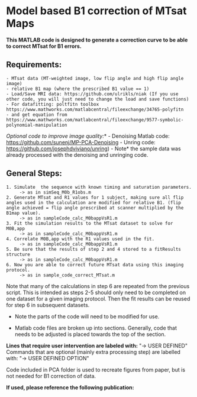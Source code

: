 # Model based B1 correction of MTsat Maps

**This MATLAB code is designed to generate a correction curve to be able to correct MTsat for B1 errors.**
## Requirements:
    - MTsat data (MT-weighted image, low flip angle and high flip angle image)
    - relative B1 map (where the prescribed B1 value == 1)
    - Load/Save MRI data: https://github.com/ulrikls/niak (If you use other code, you will just need to change the load and save functions)
    - For datafitting: poltfitn toolbox https://www.mathworks.com/matlabcentral/fileexchange/34765-polyfitn
    - and get equation from https://www.mathworks.com/matlabcentral/fileexchange/9577-symbolic-polynomial-manipulation

**Optional code to improve* image quality:**
    - Denoising Matlab code: https://github.com/sunenj/MP-PCA-Denoising
    - Unring code: https://github.com/josephdviviano/unring)
    - Note* the sample data was already processed with the denoising and unringing code. 

## General Steps:
    1. Simulate  the sequence with known timing and saturation parameters. 
         -> as in simSeq_M0b_R1obs.m
    2. Generate MTsat and R1 values for 1 subject, making sure all flip angles used in the calculation are modified for relative B1. (flip angle achieved = flip angle prescribed at scanner multiplied by the B1map value). 
         -> as in sampleCode_calc_M0bappVsR1.m
    3. Fit the simulation results to the MTsat dataset to solve for M0B,app
         -> as in sampleCode_calc_M0bappVsR1.m
    4. Correlate M0B,app with the R1 values used in the fit. 
         -> as in sampleCode_calc_M0bappVsR1.m
    5. Be sure that the results of step 2 and 4 stored to a fitResults structure
         -> as in sampleCode_calc_M0bappVsR1.m
    6. Now you are able to correct future MTsat data using this imaging protocol.
         -> as in sample_code_correct_MTsat.m

Note that many of the calculations in step 6 are repeated from the previous script. 
This is intended as steps 2-5 should only need to be completed on one dataset
for a given imaging protocol. Then the fit results can be reused for step 6
in subsequent datasets. 

* Note the parts of the code will need to be modified for use.
- Matlab code files are broken up into sections. Generally, code that needs 
to be adjusted is placed towards the top of the section. 
 
**Lines that require user intervention are labeled with:**
"-> USER DEFINED"
Commands that are optional (mainly extra processing step) are labelled with:
"-> USER DEFINED OPTION"

Code included in PCA folder is used to recreate figures from paper, but is not needed for B1 correction of data. 

**If used, please reference the following publication:**
